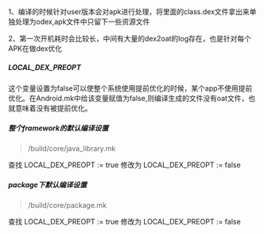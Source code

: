 



1、编译的时候针对user版本会对apk进行处理，将里面的class.dex文件拿出来单独处理为odex,apk文件中只留下一些资源文件

2、第一次开机耗时会比较长，中间有大量的dex2oat的log存在，也是针对每个APK在做dex优化

##### LOCAL_DEX_PREOPT

这个变量设置为false可以使整个系统使用提前优化的时候，某个app不使用提前优化。在Android.mk中给该变量赋值为false,则编译生成的文件没有oat文件，也就意味着没有被提前优化。


##### 整个framework的默认编译设置
> /build/core/java_library.mk

查找 LOCAL_DEX_PREOPT := true
修改为 LOCAL_DEX_PREOPT := false

##### package下默认编译设置
> /build/core/package.mk

查找 LOCAL_DEX_PREOPT := true
修改为 LOCAL_DEX_PREOPT := false